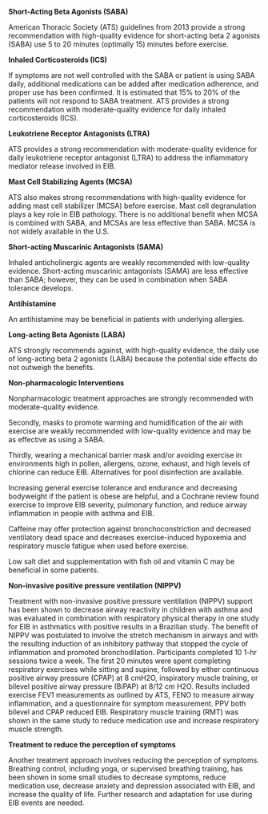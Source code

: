 **Short-Acting Beta Agonists (SABA)**

American Thoracic Society (ATS) guidelines from 2013 provide a strong recommendation with high-quality evidence for short-acting beta 2 agonists (SABA) use 5 to 20 minutes (optimally 15) minutes before exercise.

**Inhaled Corticosteroids (ICS)**

If symptoms are not well controlled with the SABA or patient is using SABA daily, additional medications can be added after medication adherence, and proper use has been confirmed. It is estimated that 15% to 20% of the patients will not respond to SABA treatment. ATS provides a strong recommendation with moderate-quality evidence for daily inhaled corticosteroids (ICS).

**Leukotriene Receptor Antagonists (LTRA)**

ATS provides a strong recommendation with moderate-quality evidence for daily leukotriene receptor antagonist (LTRA) to address the inflammatory mediator release involved in EIB.

**Mast Cell Stabilizing Agents (MCSA)**

ATS also makes strong recommendations with high-quality evidence for adding mast cell stabilizer (MCSA) before exercise. Mast cell degranulation plays a key role in EIB pathology. There is no additional benefit when MCSA is combined with SABA, and MCSAs are less effective than SABA. MCSA is not widely available in the U.S.

**Short-acting Muscarinic Antagonists (SAMA)**

Inhaled anticholinergic agents are weakly recommended with low-quality evidence. Short-acting muscarinic antagonists (SAMA) are less effective than SABA; however, they can be used in combination when SABA tolerance develops.

**Antihistamine**

An antihistamine may be beneficial in patients with underlying allergies.

**Long-acting Beta Agonists (LABA)**

ATS strongly recommends against, with high-quality evidence, the daily use of long-acting beta 2 agonists (LABA) because the potential side effects do not outweigh the benefits.

**Non-pharmacologic Interventions**

Nonpharmacologic treatment approaches are strongly recommended with moderate-quality evidence.

Secondly, masks to promote warming and humidification of the air with exercise are weakly recommended with low-quality evidence and may be as effective as using a SABA.

Thirdly, wearing a mechanical barrier mask and/or avoiding exercise in environments high in pollen, allergens, ozone, exhaust, and high levels of chlorine can reduce EIB. Alternatives for pool disinfection are available.

Increasing general exercise tolerance and endurance and decreasing bodyweight if the patient is obese are helpful, and a Cochrane review found exercise to improve EIB severity, pulmonary function, and reduce airway inflammation in people with asthma and EIB.

Caffeine may offer protection against bronchoconstriction and decreased ventilatory dead space and decreases exercise-induced hypoxemia and respiratory muscle fatigue when used before exercise.

Low salt diet and supplementation with fish oil and vitamin C may be beneficial in some patients.

**Non-invasive positive pressure ventilation (NIPPV)**

Treatment with non-invasive positive pressure ventilation (NIPPV) support has been shown to decrease airway reactivity in children with asthma and was evaluated in combination with respiratory physical therapy in one study for EIB in asthmatics with positive results in a Brazilian study. The benefit of NIPPV was postulated to involve the stretch mechanism in airways and with the resulting induction of an inhibitory pathway that stopped the cycle of inflammation and promoted bronchodilation. Participants completed 10 1-hr sessions twice a week. The first 20 minutes were spent completing respiratory exercises while sitting and supine, followed by either continuous positive airway pressure (CPAP) at 8 cmH2O, inspiratory muscle training, or bilevel positive airway pressure (BiPAP) at 8/12 cm H2O. Results included exercise FEV1 measurements as outlined by ATS, FENO to measure airway inflammation, and a questionnaire for symptom measurement. PPV both bilevel and CPAP reduced EIB. Respiratory muscle training (RMT) was shown in the same study to reduce medication use and increase respiratory muscle strength.

**Treatment to reduce the perception of symptoms**

Another treatment approach involves reducing the perception of symptoms. Breathing control, including yoga, or supervised breathing training, has been shown in some small studies to decrease symptoms, reduce medication use, decrease anxiety and depression associated with EIB, and increase the quality of life. Further research and adaptation for use during EIB events are needed.